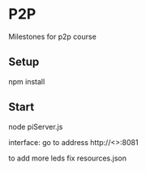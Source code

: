 # P2P
Milestones for p2p course

## Setup
npm install

## Start
node piServer.js

interface: go to address http://<<ip>>:8081

to add more leds fix resources.json
